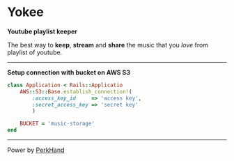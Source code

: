 # Yokee

**Youtube playlist keeper**

The best way to **keep**, **stream** and **share** the music that you *love* from playlist of youtube.

___

**Setup connection with bucket on AWS S3**

```ruby
class Application < Rails::Applicatio
    AWS::S3::Base.establish_connection!(
        :access_key_id     => 'access key',
        :secret_access_key => 'secret key'
        )

    BUCKET = 'music-storage'
end
```
___

Power by [PerkHand](http://perkhand.com)
